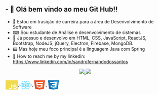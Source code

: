 ## - 👋 Olá bem vindo ao meu Git Hub!!
- 👀 Estou em trasição de carreira para a área de Desenvolvimento de Software
- ⌨ Sou estudante de Análise e desenvolvimento de sistemas
- 🌱 Já possuo e desenvolvo em HTML, CSS, JavaScript, ReactJS, Bootstrap, NodeJS, jQuery, Electron, Firebase, MongoDB.
- 📟 Mas hoje meu foco principal é a linguagem Java com Spring
- 🔗 How to reach me by my linkedin: https://www.linkedin.com/in/sandrofernandodossantos


<div align="center">
  <a href="https://github.com/rafaballerini">
  <img height="180em" src="https://github-readme-stats.vercel.app/api?username=sandrosantos89&show_icons=true&theme=dark&include_all_commits=true&count_private=true"/>
  <img height="180em" src="https://github-readme-stats.vercel.app/api/top-langs/?username=sandrosantos89&layout=compact&langs_count=7&theme=dark"/>
</div>
<div style="display: inline_block"><br>
  <img align="center" alt="Rafa-Js" height="30" width="40" src="https://raw.githubusercontent.com/devicons/devicon/master/icons/javascript/javascript-plain.svg">
  <img align="center" alt="Rafa-React" height="30" width="40" src="https://raw.githubusercontent.com/devicons/devicon/master/icons/react/react-original.svg">
  <img align="center" alt="Rafa-HTML" height="30" width="40" src="https://raw.githubusercontent.com/devicons/devicon/master/icons/html5/html5-original.svg">
  <img align="center" alt="Rafa-CSS" height="30" width="40" src="https://raw.githubusercontent.com/devicons/devicon/master/icons/css3/css3-original.svg">
  
